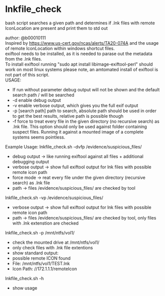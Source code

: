 # lnkfile_check
bash script searches a given path and determines if .lnk files with remote IconLocation are present and print them to std out

author: @b00010111<br>
Inspired by https://www.us-cert.gov/ncas/alerts/TA20-074A and the usage of remote IconLocation within windows shortcut files.<br>
exiftool needs to be installed, as it is needed to parase out the metadata from the .lnk files.<br>
To install exiftool running "sudo apt install libimage-exiftool-perl" should work on most linux systems please note, an amtomated install of exiftool is not part of this script.<br>
USAGE:
* If run without parameter debug output will not be shown and the default search path / will be searched
* -d enable debug output
* -v enable verbose output, which gives you the full exif output
* -p [search path] path to search, absolute path should be used in order to get the best results, relative path is possible though
* -f force to treat every file in the given directory (no recursive search) as .lnk file. This option should only be used against folder containing suspect files. Running it against a mounted image of a complete systems seems pointless.

Example Usage:
lnkfile_check.sh -dvfp /evidence/suspicious_files/
* debug output -> like running exiftool against all files + additional debugging output
* verbose output -> show full exiftool output for lnk files with possible remote icon path
* force mode -> reat every file under the given directory (recursive search) as .lnk file
* path -> files /evidence/suspicious_files/ are checked by tool

lnkfile_check.sh -vp /evidence/suspicious_files/
* verbose output -> show full exiftool output for lnk files with possible remote icon path
* path -> files /evidence/suspicious_files/ are checked by tool, only files with .lnk extenstion are checked

lnkfile_check.sh -p /mnt/ntfs/vol1/
* check the mounted drive at /mnt/ntfs/vol1/
* only check files with .lnk file extentions
* show standard output:
* possible remote ICON found
* File: /mnt/ntfs/vol1/TEST.lnk
* Icon Path: //172.1.1.1/remoteIcon

lnkfile_check.sh -h
* show usage

